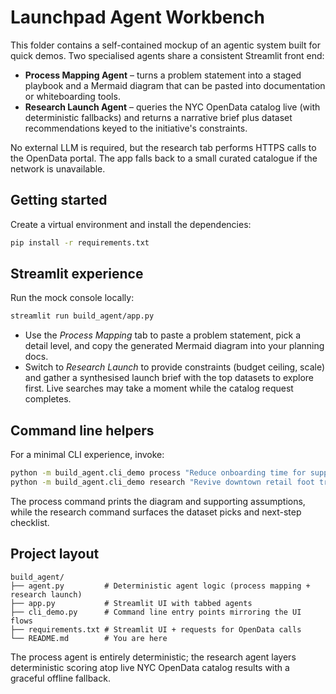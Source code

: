# Launchpad Agent Workbench

This folder contains a self-contained mockup of an agentic system built for quick demos.
Two specialised agents share a consistent Streamlit front end:

- **Process Mapping Agent** – turns a problem statement into a staged playbook and a Mermaid
  diagram that can be pasted into documentation or whiteboarding tools.
- **Research Launch Agent** – queries the NYC OpenData catalog live (with deterministic
  fallbacks) and returns a narrative brief plus dataset recommendations keyed to the
  initiative's constraints.

No external LLM is required, but the research tab performs HTTPS calls to the OpenData
portal. The app falls back to a small curated catalogue if the network is unavailable.

## Getting started

Create a virtual environment and install the dependencies:

```bash
pip install -r requirements.txt
```

## Streamlit experience

Run the mock console locally:

```bash
streamlit run build_agent/app.py
```

- Use the *Process Mapping* tab to paste a problem statement, pick a detail level, and copy
  the generated Mermaid diagram into your planning docs.
- Switch to *Research Launch* to provide constraints (budget ceiling, scale) and gather a
  synthesised launch brief with the top datasets to explore first. Live searches may take a
  moment while the catalog request completes.

## Command line helpers

For a minimal CLI experience, invoke:

```bash
python -m build_agent.cli_demo process "Reduce onboarding time for support engineers"
python -m build_agent.cli_demo research "Revive downtown retail foot traffic" --budget 200000 --scale City
```

The process command prints the diagram and supporting assumptions, while the research
command surfaces the dataset picks and next-step checklist.

## Project layout

```
build_agent/
├── agent.py         # Deterministic agent logic (process mapping + research launch)
├── app.py           # Streamlit UI with tabbed agents
├── cli_demo.py      # Command line entry points mirroring the UI flows
├── requirements.txt # Streamlit UI + requests for OpenData calls
└── README.md        # You are here
```

The process agent is entirely deterministic; the research agent layers deterministic
scoring atop live NYC OpenData catalog results with a graceful offline fallback.
